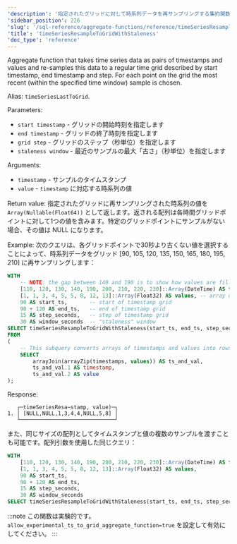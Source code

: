 ```yaml
---
'description': '指定されたグリッドに対して時系列データを再サンプリングする集約関数。'
'sidebar_position': 226
'slug': '/sql-reference/aggregate-functions/reference/timeSeriesResampleToGridWithStaleness'
'title': 'timeSeriesResampleToGridWithStaleness'
'doc_type': 'reference'
---
```


Aggregate function that takes time series data as pairs of timestamps and values and re-samples this data to a regular time grid described by start timestamp, end timestamp and step. For each point on the grid the most recent (within the specified time window) sample is chosen.

Alias: `timeSeriesLastToGrid`.

Parameters:
- `start timestamp` - グリッドの開始時刻を指定します
- `end timestamp` - グリッドの終了時刻を指定します
- `grid step` - グリッドのステップ（秒単位）を指定します
- `staleness window` - 最近のサンプルの最大「古さ」（秒単位）を指定します

Arguments:
- `timestamp` - サンプルのタイムスタンプ
- `value` - `timestamp` に対応する時系列の値

Return value:
指定されたグリッドに再サンプリングされた時系列の値を `Array(Nullable(Float64))` として返します。返される配列は各時間グリッドポイントに対して1つの値を含みます。特定のグリッドポイントにサンプルがない場合、その値は NULL になります。

Example:
次のクエリは、各グリッドポイントで30秒より古くない値を選択することによって、時系列データをグリッド [90, 105, 120, 135, 150, 165, 180, 195, 210] に再サンプリングします：

```sql
WITH
    -- NOTE: the gap between 140 and 190 is to show how values are filled for ts = 150, 165, 180 according to staleness window parameter
    [110, 120, 130, 140, 190, 200, 210, 220, 230]::Array(DateTime) AS timestamps,
    [1, 1, 3, 4, 5, 5, 8, 12, 13]::Array(Float32) AS values, -- array of values corresponding to timestamps above
    90 AS start_ts,       -- start of timestamp grid
    90 + 120 AS end_ts,   -- end of timestamp grid
    15 AS step_seconds,   -- step of timestamp grid
    30 AS window_seconds  -- "staleness" window
SELECT timeSeriesResampleToGridWithStaleness(start_ts, end_ts, step_seconds, window_seconds)(timestamp, value)
FROM
(
    -- This subquery converts arrays of timestamps and values into rows of `timestamp`, `value`
    SELECT
        arrayJoin(arrayZip(timestamps, values)) AS ts_and_val,
        ts_and_val.1 AS timestamp,
        ts_and_val.2 AS value
);
```

Response:

```response
   ┌─timeSeriesResa⋯stamp, value)─┐
1. │ [NULL,NULL,1,3,4,4,NULL,5,8] │
   └──────────────────────────────┘
```

また、同じサイズの配列としてタイムスタンプと値の複数のサンプルを渡すことも可能です。配列引数を使用した同じクエリ：

```sql
WITH
    [110, 120, 130, 140, 190, 200, 210, 220, 230]::Array(DateTime) AS timestamps,
    [1, 1, 3, 4, 5, 5, 8, 12, 13]::Array(Float32) AS values,
    90 AS start_ts,
    90 + 120 AS end_ts,
    15 AS step_seconds,
    30 AS window_seconds
SELECT timeSeriesResampleToGridWithStaleness(start_ts, end_ts, step_seconds, window_seconds)(timestamps, values);
```

:::note
この関数は実験的です。`allow_experimental_ts_to_grid_aggregate_function=true` を設定して有効にしてください。
:::
